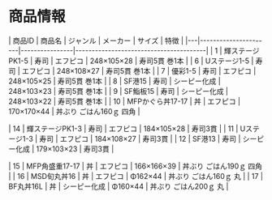 # 商品情報

| 商品ID | 商品名                | ジャンル             | メーカー             | サイズ          | 特徴                                   |
|---|----------------------|----------------|----------------------------------------|
| 1 | 輝ステージPK1-5 | 寿司 | エフピコ | 248×105×28 |  寿司5貫 巻1本 |
| 6 | Uステージ1-5 | 寿司 | エフピコ | 248×108×27 |  寿司5貫 巻1本 |
| 7 | 優彩1-5 | 寿司 | エフピコ | 248×105×25 | 寿司5貫 巻1本 |
| 8 | SF港15 | 寿司 | シーピー化成 | 248×103×23 | 寿司5貫 巻1本 |
| 9 | SF鮨板15 | 寿司 | シーピー化成 | 248×103×22 | 寿司5貫 巻1本 |
| 10 | MFPかぐら丼17-17 | 丼 | エフピコ | 170×170×44 | 丼ぶり ごはん160ｇ 四角 |


| 14 | 輝ステージPK1-3 | 寿司 | エフピコ | 184×105×28 |  寿司3貫 |
| 11 | Uステージ1-3 | 寿司 | エフピコ | 184×108×27 |  寿司3貫 |
| 12 | SF港13 | 寿司 | シーピー化成 | 179×103×23 | 寿司3貫 |


| 15 | MFP角盛重17-17 | 丼 | エフピコ | 166×166×39 | 丼ぶり ごはん190ｇ 四角 |
| 16 | MSD旬丸丼16 | 丼 | エフピコ | Φ162×44 | 丼ぶり ごはん160ｇ 丸 |
| 17 | BF丸丼16L | 丼 | シーピー化成 | Φ160×44 | 丼ぶり ごはん200ｇ 丸 |

